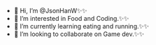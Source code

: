 - 👋 Hi, I’m @JsonHanW✨✨
- 👀 I’m interested in Food and Coding.✨✨
- 🌱 I’m currently learning eating and running.✨✨
- 💞️ I’m looking to collaborate on Game dev.✨✨

<!---
JsonHanW/JsonHanW is a ✨ special ✨ repository because its `README.md` (this file) appears on your GitHub profile.
You can click the Preview link to take a look at your changes.
--->
